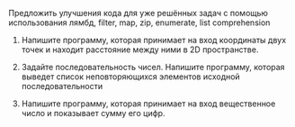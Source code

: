 Предложить улучшения кода для уже решённых задач с помощью использования лямбд, filter, map, zip, enumerate, list comprehension

1. Напишите программу, которая принимает на вход координаты двух точек и находит расстояние между ними в 2D пространстве.

2. Задайте последовательность чисел. Напишите программу, которая выведет список неповторяющихся элементов исходной последовательности

3. Напишите программу, которая принимает на вход вещественное число и показывает сумму его цифр.